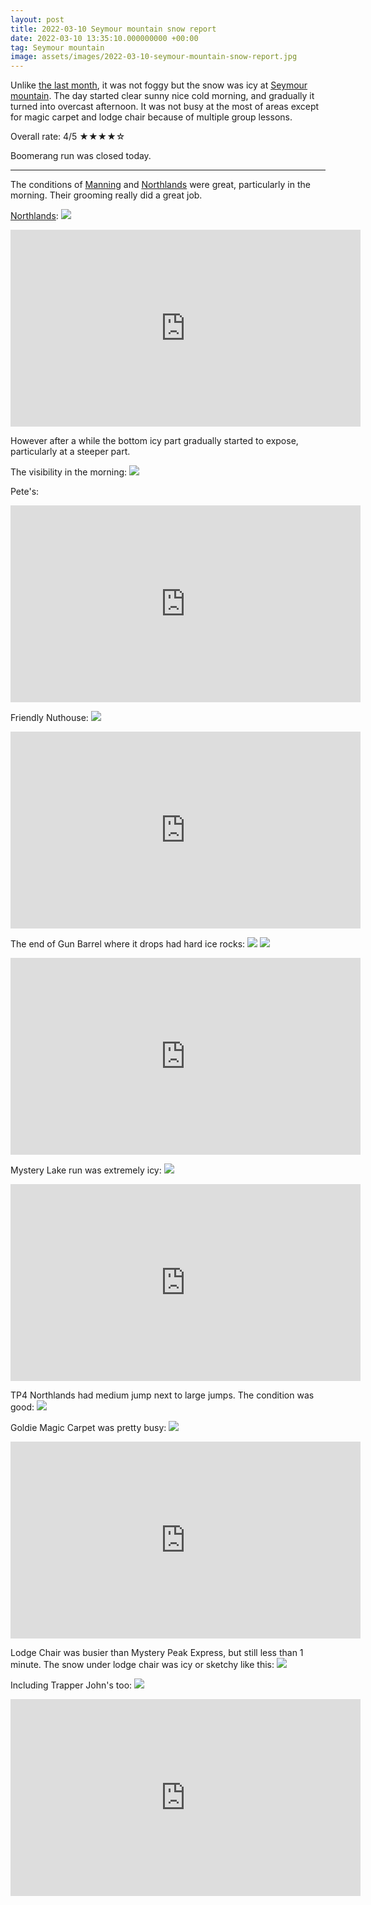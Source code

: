```yaml
---
layout: post
title: 2022-03-10 Seymour mountain snow report
date: 2022-03-10 13:35:10.000000000 +00:00
tag: Seymour mountain
image: assets/images/2022-03-10-seymour-mountain-snow-report.jpg
---
```


Unlike [the last month](https://vancouversnowboarding.ca/2021-02-04-seymour-mountain-snow-report/), it was not foggy but the snow was icy at [Seymour mountain](/seymour-mountain/). The day started clear sunny nice cold morning, and gradually it turned into overcast afternoon. It was not busy at the most of areas except for magic carpet and lodge chair because of multiple group lessons.

Overall rate: 4/5 ★★★★☆

Boomerang run was closed today.

---

The conditions of [Manning](/seymour/manning/) and [Northlands](/northlands/) were great, particularly in the morning. Their grooming really did a great job.

[Northlands](/northlands/):
![](/assets/images/2022-03-10-vlcsnap-2022-03-12-12h07m03s039.png)
<iframe width="560" height="315" src="https://www.youtube.com/embed/KMruswMLeUQ" title="YouTube video player" frameborder="0" allow="accelerometer; autoplay; clipboard-write; encrypted-media; gyroscope; picture-in-picture" allowfullscreen></iframe>

However after a while the bottom icy part gradually started to expose, particularly at a steeper part.

The visibility in the morning:
![](/assets/images/2022-03-10-mystery-peak-to-mt-baker.jpg)

Pete's:
<iframe width="560" height="315" src="https://www.youtube.com/embed/STzYG1zvTio" title="YouTube video player" frameborder="0" allow="accelerometer; autoplay; clipboard-write; encrypted-media; gyroscope; picture-in-picture" allowfullscreen></iframe>

Friendly Nuthouse:
![](/assets/images/2022-03-10-vlcsnap-2022-03-12-11h08m22s495.png)
<iframe width="560" height="315" src="https://www.youtube.com/embed/plw-66Ee6hU" title="YouTube video player" frameborder="0" allow="accelerometer; autoplay; clipboard-write; encrypted-media; gyroscope; picture-in-picture" allowfullscreen></iframe>

The end of Gun Barrel where it drops had hard ice rocks:
![](/assets/images/2022-03-10-vlcsnap-2022-03-12-12h07m27s877.png)
![](/assets/images/2022-03-10-sketchy-gun-barrel.jpg)
<iframe width="560" height="315" src="https://www.youtube.com/embed/Eqpf7SPgO2Q" title="YouTube video player" frameborder="0" allow="accelerometer; autoplay; clipboard-write; encrypted-media; gyroscope; picture-in-picture" allowfullscreen></iframe>

Mystery Lake run was extremely icy:
![](/assets/images/2022-03-10-vlcsnap-2022-03-12-12h11m46s057.png)
<iframe width="560" height="315" src="https://www.youtube.com/embed/BBQM3AXlgA0" title="YouTube video player" frameborder="0" allow="accelerometer; autoplay; clipboard-write; encrypted-media; gyroscope; picture-in-picture" allowfullscreen></iframe>

TP4 Northlands had medium jump next to large jumps. The condition was good:
![](/assets/images/2022-03-10-medium-jump.jpg)

Goldie Magic Carpet was pretty busy:
![](/assets/images/2022-03-10-busy-magic-carpet.jpg)
<iframe width="560" height="315" src="https://www.youtube.com/embed/KoNB1crimhk" title="YouTube video player" frameborder="0" allow="accelerometer; autoplay; clipboard-write; encrypted-media; gyroscope; picture-in-picture" allowfullscreen></iframe>

Lodge Chair was busier than Mystery Peak Express, but still less than 1 minute. The snow under lodge chair was icy or sketchy like this:
![](/assets/images/2022-03-10-sketch-lodge.jpg)

Including Trapper John's too:
![](/assets/images/2022-03-10-icy-trapper-johns.jpg)
<iframe width="560" height="315" src="https://www.youtube.com/embed/9Bj3ZgAkWpo" title="YouTube video player" frameborder="0" allow="accelerometer; autoplay; clipboard-write; encrypted-media; gyroscope; picture-in-picture" allowfullscreen></iframe>
